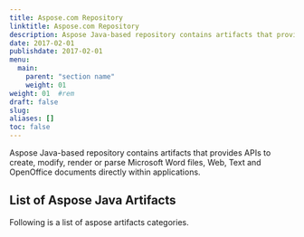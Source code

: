 ```yaml
---
title: Aspose.com Repository
linktitle: Aspose.com Repository
description: Aspose Java-based repository contains artifacts that provides APIs to create, modify, render or parse Microsoft Word files, Web, Text and OpenOffice documents directly within applications.
date: 2017-02-01
publishdate: 2017-02-01
menu:
  main:
    parent: "section name"
    weight: 01
weight: 01	#rem
draft: false
slug:
aliases: []
toc: false
---
```

Aspose Java-based repository contains artifacts that provides APIs to create, modify, render or parse Microsoft Word files, Web, Text and OpenOffice documents directly within applications.

## List of Aspose Java Artifacts
Following is a list of aspose artifacts categories.

